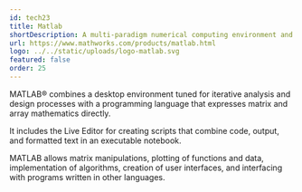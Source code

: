 ```yaml
---
id: tech23
title: Matlab
shortDescription: A multi-paradigm numerical computing environment and proprietary programming language for data, matrix and algorithms.
url: https://www.mathworks.com/products/matlab.html
logo: ../../static/uploads/logo-matlab.svg
featured: false
order: 25
---
```

MATLAB® combines a desktop environment tuned for iterative analysis and design processes with a programming language that expresses matrix and array mathematics directly.

It includes the Live Editor for creating scripts that combine code, output, and formatted text in an executable notebook.

MATLAB allows matrix manipulations, plotting of functions and data, implementation of algorithms, creation of user interfaces, and interfacing with programs written in other languages.
